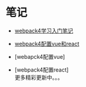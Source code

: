 # 笔记

* [webpack4学习入门笔记](/pages/webpack/webpack)

* [webpack4配置vue和react](/pages/webpack/webpack-vr)

* [webapck4配置vue]

* [webpack4配置react]  
更多精彩更新中。。。
